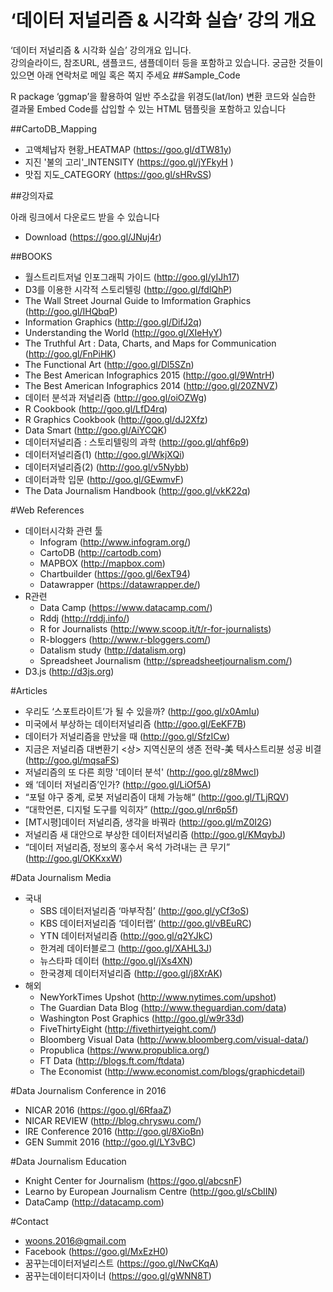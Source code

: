 ‘데이터 저널리즘 & 시각화 실습’ 강의 개요
===============

‘데이터 저널리즘 & 시각화 실습’ 강의개요 입니다.  
강의슬라이드, 참조URL, 샘플코드, 샘플데이터 등을 포함하고 있습니다. 
궁금한 것들이 있으면 아래 연락처로 메일 혹은 쪽지 주세요
##Sample_Code

R package ‘ggmap’을 활용하여 일반 주소값을 위경도(lat/lon) 변환 코드와 실습한 결과물 Embed Code를 삽입할 수 있는 HTML 탬플릿을 포함하고 있습니다 

##CartoDB_Mapping

- 고액체납자 현황_HEATMAP (https://goo.gl/dTW81y)
- 지진 '불의 고리'_INTENSITY (https://goo.gl/jYFkyH )
- 맛집 지도_CATEGORY (https://goo.gl/sHRvSS)

##강의자료

아래 링크에서 다운로드 받을 수 있습니다

- Download (https://goo.gl/JNuj4r)

##BOOKS
- 월스트리트저널 인포그래픽 가이드 (http://goo.gl/yIJh17)
- D3를 이용한 시각적 스토리텔링 (http://goo.gl/fdlQhP)
- The Wall Street Journal Guide to Imformation Graphics (http://goo.gl/IHQbqP)
- Information Graphics (http://goo.gl/DifJ2q)
- Understanding the World (http://goo.gl/XIeHyY)
- The Truthful Art : Data, Charts, and Maps for Communication (http://goo.gl/FnPiHK)
- The Functional Art (http://goo.gl/Dl5SZn)
- The Best American Infographics 2015 (http://goo.gl/9WntrH)
- The Best American Infographics 2014 (http://goo.gl/20ZNVZ)
- 데이터 분석과 저널리즘 (http://goo.gl/oiOZWg)
- R Cookbook (http://goo.gl/LfD4rq)
- R Graphics Cookbook (http://goo.gl/dJ2Xfz)
- Data Smart (http://goo.gl/AiYCQK)
- 데이터저널리즘 : 스토리텔링의 과학 (http://goo.gl/qhf6p9)
- 데이터저널리즘(1) (http://goo.gl/WkjXQi)
- 데이터저널리즘(2) (http://goo.gl/v5Nybb)
- 데이터과학 입문 (http://goo.gl/GEwmvF)
- The Data Journalism Handbook (http://goo.gl/vkK22q)

#Web References

- 데이터시각화 관련 툴
	- Infogram (http://www.infogram.org/)
	- CartoDB (http://cartodb.com)
	- MAPBOX (http://mapbox.com)
	- Chartbuilder (https://goo.gl/6exT94)
	- Datawrapper (https://datawrapper.de/)
- R관련
	- Data Camp (https://www.datacamp.com/)
	- Rddj (http://rddj.info/)
	- R for Journalists (http://www.scoop.it/t/r-for-journalists)
	- R-bloggers (http://www.r-bloggers.com/)
	- Datalism study (http://datalism.org)
	- Spreadsheet Journalism (http://spreadsheetjournalism.com/)
- D3.js (http://d3js.org)



#Articles

- 우리도 ‘스포트라이트’가 될 수 있을까? (http://goo.gl/x0AmIu)
- 미국에서 부상하는 데이터저널리즘 (http://goo.gl/EeKF7B)
- 데이터가 저널리즘을 만났을 때 (http://goo.gl/SfzICw)
- 지금은 저널리즘 대변환기 <상> 지역신문의 생존 전략-美 텍사스트리뷴 성공 비결 (http://goo.gl/mqsaFS)
- 저널리즘의 또 다른 희망 '데이터 분석' (http://goo.gl/z8MwcI)
- 왜 ‘데이터 저널리즘’인가? (http://goo.gl/LiOf5A)
- “포털 야구 중계, 로봇 저널리즘이 대체 가능해“ (http://goo.gl/TLjRQV)
- “대학언론, 디지털 도구를 익히자” (http://goo.gl/nr6p5f)
- [MT시평]데이터 저널리즘, 생각을 바꿔라 (http://goo.gl/mZ0I2G)
- 저널리즘 새 대안으로 부상한 데이터저널리즘 (http://goo.gl/KMqybJ)
- “데이터 저널리즘, 정보의 홍수서 옥석 가려내는 큰 무기” (http://goo.gl/OKKxxW)

#Data Journalism Media
- 국내
	- SBS 데이터저널리즘 ‘마부작침’ (http://goo.gl/yCf3oS)
	- KBS 데이터저널리즘 ‘데이터랩’ (http://goo.gl/vBEuRC)
	- YTN 데이터저널리즘 (http://goo.gl/q2YJkC)
	- 한겨레 데이터블로그 (http://goo.gl/XAHL3J)
	- 뉴스타파 데이터 (http://goo.gl/jXs4XN)
	- 한국경제 데이터저널리즘 (http://goo.gl/j8XrAK)
- 해외
	- NewYorkTimes Upshot (http://www.nytimes.com/upshot)
	- The Guardian Data Blog (http://www.theguardian.com/data)
	- Washington Post Graphics (http://goo.gl/w9r33d)
	- FiveThirtyEight (http://fivethirtyeight.com/)
	- Bloomberg Visual Data (http://www.bloomberg.com/visual-data/)
	- Propublica (https://www.propublica.org/)
	- FT Data (http://blogs.ft.com/ftdata)
	- The Economist (http://www.economist.com/blogs/graphicdetail)

#Data Journalism Conference in 2016

- NICAR 2016 (https://goo.gl/6RfaaZ)
- NICAR REVIEW (http://blog.chryswu.com/)
- IRE Conference 2016 (http://goo.gl/8XioBn)
- GEN Summit 2016 (http://goo.gl/LY3vBC)

#Data Journalism Education
- Knight Center for Journalism (https://goo.gl/abcsnF)
- Learno by European Journalism Centre (http://goo.gl/sCbIIN)
- DataCamp (http://datacamp.com)



#Contact

- woons.2016@gmail.com
- Facebook (https://goo.gl/MxEzH0)
- 꿈꾸는데이터저널리스트 (https://goo.gl/NwCKqA)
- 꿈꾸는데이터디자이너 (https://goo.gl/gWNN8T)
